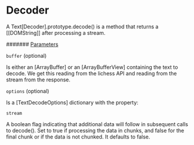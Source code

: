 # Decoder
A Text[Decoder].prototype.decode() is a method that returns a [[DOMString]] after processing a stream.

####### [Parameters](https://developer.mozilla.org/en-US/docs/Web/API/TextDecoder/decode#parameters "Permalink to Parameters")

`buffer` (optional)

Is either an [ArrayBuffer] or an [ArrayBufferView] containing the text to decode. We get this reading from the lichess API and reading from the stream from the response.

`options` (optional)

Is a [TextDecodeOptions] dictionary with the property:

`stream`

A boolean flag indicating that additional data will follow in subsequent calls to decode(). Set to true if processing the data in chunks, and false for the final chunk or if the data is not chunked. It defaults to false.

